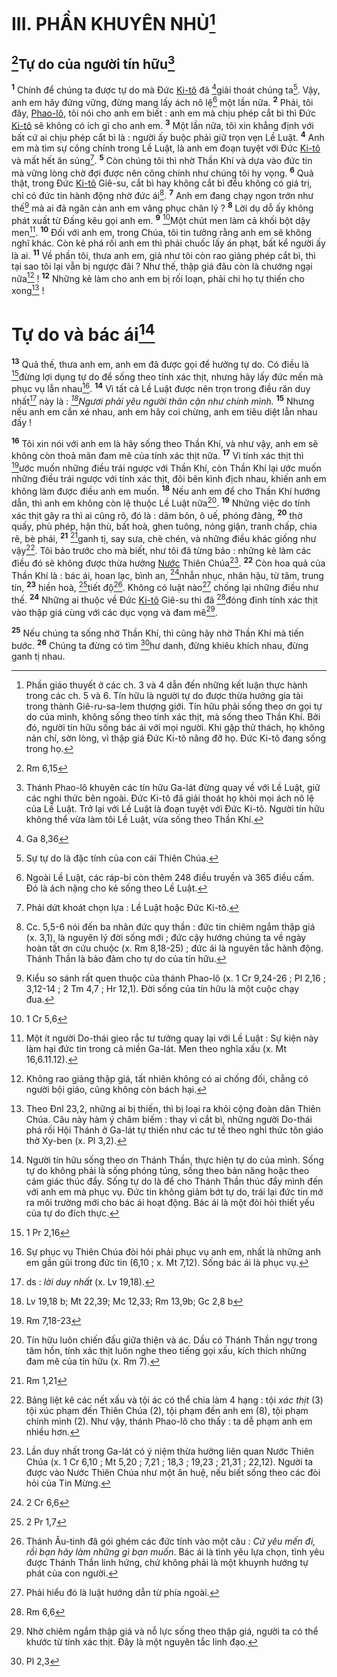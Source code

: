 # III. PHẦN KHUYÊN NHỦ[^1-37e31c69-0e2f-45f8-8173-14c281039889]

## [^1@-37e31c69-0e2f-45f8-8173-14c281039889]Tự do của người tín hữu[^2-37e31c69-0e2f-45f8-8173-14c281039889]
<sup><b>1</b></sup> Chính để chúng ta được tự do mà Đức [Ki-tô]() đã [^2@-37e31c69-0e2f-45f8-8173-14c281039889]giải thoát chúng ta[^3-37e31c69-0e2f-45f8-8173-14c281039889]. Vậy, anh em hãy đứng vững, đừng mang lấy ách nô lệ[^4-37e31c69-0e2f-45f8-8173-14c281039889] một lần nữa. <sup><b>2</b></sup> Phải, tôi đây, [Phao-lô](), tôi nói cho anh em biết : anh em mà chịu phép cắt bì thì Đức [Ki-tô]() sẽ không có ích gì cho anh em. <sup><b>3</b></sup> Một lần nữa, tôi xin khẳng định với bất cứ ai chịu phép cắt bì là : người ấy buộc phải giữ trọn vẹn Lề Luật. <sup><b>4</b></sup> Anh em mà tìm sự công chính trong Lề Luật, là anh em đoạn tuyệt với Đức [Ki-tô]() và mất hết ân sủng[^5-37e31c69-0e2f-45f8-8173-14c281039889]. <sup><b>5</b></sup> Còn chúng tôi thì nhờ Thần Khí và dựa vào đức tin mà vững lòng chờ đợi được nên công chính như chúng tôi hy vọng. <sup><b>6</b></sup> Quả thật, trong Đức [Ki-tô]() Giê-su, cắt bì hay không cắt bì đều không có giá trị, chỉ có đức tin hành động nhờ đức ái[^6-37e31c69-0e2f-45f8-8173-14c281039889]. <sup><b>7</b></sup> Anh em đang chạy ngon trớn như thế[^7-37e31c69-0e2f-45f8-8173-14c281039889] mà ai đã ngăn cản anh em vâng phục chân lý ? <sup><b>8</b></sup> Lời dụ dỗ ấy không phát xuất từ Đấng kêu gọi anh em. <sup><b>9</b></sup> [^3@-37e31c69-0e2f-45f8-8173-14c281039889]Một chút men làm cả khối bột dậy men[^8-37e31c69-0e2f-45f8-8173-14c281039889]. <sup><b>10</b></sup> Đối với anh em, trong Chúa, tôi tin tưởng rằng anh em sẽ không nghĩ khác. Còn kẻ phá rối anh em thì phải chuốc lấy án phạt, bất kể người ấy là ai. <sup><b>11</b></sup> Về phần tôi, thưa anh em, giả như tôi còn rao giảng phép cắt bì, thì tại sao tôi lại vẫn bị ngược đãi ? Như thế, thập giá đâu còn là chướng ngại nữa[^9-37e31c69-0e2f-45f8-8173-14c281039889] ! <sup><b>12</b></sup> Những kẻ làm cho anh em bị rối loạn, phải chi họ tự thiến cho xong[^10-37e31c69-0e2f-45f8-8173-14c281039889] !


# Tự do và bác ái[^11-37e31c69-0e2f-45f8-8173-14c281039889]
<sup><b>13</b></sup> Quả thế, thưa anh em, anh em đã được gọi để hưởng tự do. Có điều là [^4@-37e31c69-0e2f-45f8-8173-14c281039889]đừng lợi dụng tự do để sống theo tính xác thịt, nhưng hãy lấy đức mến mà phục vụ lẫn nhau[^12-37e31c69-0e2f-45f8-8173-14c281039889]. <sup><b>14</b></sup> Vì tất cả Lề Luật được nên trọn trong điều răn duy nhất[^13-37e31c69-0e2f-45f8-8173-14c281039889] này là : *[^5@-37e31c69-0e2f-45f8-8173-14c281039889]Ngươi phải yêu người thân cận như chính mình.* <sup><b>15</b></sup> Nhưng nếu anh em cắn xé nhau, anh em hãy coi chừng, anh em tiêu diệt lẫn nhau đấy !

<sup><b>16</b></sup> Tôi xin nói với anh em là hãy sống theo Thần Khí, và như vậy, anh em sẽ không còn thoả mãn đam mê của tính xác thịt nữa. <sup><b>17</b></sup> Vì tính xác thịt thì [^6@-37e31c69-0e2f-45f8-8173-14c281039889]ước muốn những điều trái ngược với Thần Khí, còn Thần Khí lại ước muốn những điều trái ngược với tính xác thịt, đôi bên kình địch nhau, khiến anh em không làm được điều anh em muốn. <sup><b>18</b></sup> Nếu anh em để cho Thần Khí hướng dẫn, thì anh em không còn lệ thuộc Lề Luật nữa[^14-37e31c69-0e2f-45f8-8173-14c281039889]. <sup><b>19</b></sup> Những việc do tính xác thịt gây ra thì ai cũng rõ, đó là : dâm bôn, ô uế, phóng đãng, <sup><b>20</b></sup> thờ quấy, phù phép, hận thù, bất hoà, ghen tuông, nóng giận, tranh chấp, chia rẽ, bè phái, <sup><b>21</b></sup> [^7@-37e31c69-0e2f-45f8-8173-14c281039889]ganh tị, say sưa, chè chén, và những điều khác giống như vậy[^15-37e31c69-0e2f-45f8-8173-14c281039889]. Tôi bảo trước cho mà biết, như tôi đã từng bảo : những kẻ làm các điều đó sẽ không được thừa hưởng [Nước]() Thiên Chúa[^16-37e31c69-0e2f-45f8-8173-14c281039889]. <sup><b>22</b></sup> Còn hoa quả của Thần Khí là : bác ái, hoan lạc, bình an, [^8@-37e31c69-0e2f-45f8-8173-14c281039889]nhẫn nhục, nhân hậu, từ tâm, trung tín, <sup><b>23</b></sup> hiền hoà, [^9@-37e31c69-0e2f-45f8-8173-14c281039889]tiết độ[^17-37e31c69-0e2f-45f8-8173-14c281039889]. Không có luật nào[^18-37e31c69-0e2f-45f8-8173-14c281039889] chống lại những điều như thế. <sup><b>24</b></sup> Những ai thuộc về Đức [Ki-tô]() Giê-su thì đã [^10@-37e31c69-0e2f-45f8-8173-14c281039889]đóng đinh tính xác thịt vào thập giá cùng với các dục vọng và đam mê[^19-37e31c69-0e2f-45f8-8173-14c281039889].

<sup><b>25</b></sup> Nếu chúng ta sống nhờ Thần Khí, thì cũng hãy nhờ Thần Khí mà tiến bước. <sup><b>26</b></sup> Chúng ta đừng có tìm [^11@-37e31c69-0e2f-45f8-8173-14c281039889]hư danh, đừng khiêu khích nhau, đừng ganh tị nhau.

[^1-37e31c69-0e2f-45f8-8173-14c281039889]: Phần giáo thuyết ở các ch. 3 và 4 dẫn đến những kết luận thực hành trong các ch. 5 và 6. Tín hữu là người tự do được thừa hưởng gia tài trong thành Giê-ru-sa-lem thượng giới. Tín hữu phải sống theo ơn gọi tự do của mình, không sống theo tính xác thịt, mà sống theo Thần Khí. Bởi đó, người tín hữu sống bác ái với mọi người. Khi gặp thử thách, họ không nản chí, sờn lòng, vì thập giá Đức Ki-tô nâng đỡ họ. Đức Ki-tô đang sống trong họ.
[^2-37e31c69-0e2f-45f8-8173-14c281039889]: Thánh Phao-lô khuyên các tín hữu Ga-lát đừng quay về với Lề Luật, giữ các nghi thức bên ngoài. Đức Ki-tô đã giải thoát họ khỏi mọi ách nô lệ của Lề Luật. Trở lại với Lề Luật là đoạn tuyệt với Đức Ki-tô. Người tín hữu không thể vừa làm tôi Lề Luật, vừa sống theo Thần Khí.
[^3-37e31c69-0e2f-45f8-8173-14c281039889]: Sự tự do là đặc tính của con cái Thiên Chúa.
[^4-37e31c69-0e2f-45f8-8173-14c281039889]: Ngoài Lề Luật, các ráp-bi còn thêm 248 điều truyền và 365 điều cấm. Đó là ách nặng cho kẻ sống theo Lề Luật.
[^5-37e31c69-0e2f-45f8-8173-14c281039889]: Phải dứt khoát chọn lựa : Lề Luật hoặc Đức Ki-tô.
[^6-37e31c69-0e2f-45f8-8173-14c281039889]: Cc. 5,5-6 nói đến ba nhân đức quy thần : đức tin chiêm ngắm thập giá (x. 3,1), là nguyên lý đời sống mới ; đức cậy hướng chúng ta về ngày hoàn tất ơn cứu chuộc (x. Rm 8,18-25) ; đức ái là nguyên tắc hành động. Thánh Thần là bảo đảm cho tự do của tín hữu.
[^7-37e31c69-0e2f-45f8-8173-14c281039889]: Kiểu so sánh rất quen thuộc của thánh Phao-lô (x. 1 Cr 9,24-26 ; Pl 2,16 ; 3,12-14 ; 2 Tm 4,7 ; Hr 12,1). Đời sống của tín hữu là một cuộc chạy đua.
[^8-37e31c69-0e2f-45f8-8173-14c281039889]: Một ít người Do-thái gieo rắc tư tưởng quay lại với Lề Luật : Sự kiện này làm hại đức tin trong cả miền Ga-lát. Men theo nghĩa xấu (x. Mt 16,6.11.12).
[^9-37e31c69-0e2f-45f8-8173-14c281039889]: Không rao giảng thập giá, tất nhiên không có ai chống đối, chẳng có người bội giáo, cũng không còn bách hại.
[^10-37e31c69-0e2f-45f8-8173-14c281039889]: Theo Đnl 23,2, những ai bị thiến, thì bị loại ra khỏi cộng đoàn dân Thiên Chúa. Câu này hàm ý châm biếm : thay vì cắt bì, những người Do-thái phá rối Hội Thánh ở Ga-lát tự thiến như các tư tế theo nghi thức tôn giáo thờ Xy-ben (x. Pl 3,2).
[^11-37e31c69-0e2f-45f8-8173-14c281039889]: Người tín hữu sống theo ơn Thánh Thần, thực hiện tự do của mình. Sống tự do không phải là sống phóng túng, sống theo bản năng hoặc theo cảm giác thúc đẩy. Sống tự do là để cho Thánh Thần thúc đẩy mình đến với anh em mà phục vụ. Đức tin không giảm bớt tự do, trái lại đức tin mở ra môi trường mới cho bác ái hoạt động. Bác ái là một đòi hỏi thiết yếu của tự do đích thực.
[^12-37e31c69-0e2f-45f8-8173-14c281039889]: Sự phục vụ Thiên Chúa đòi hỏi phải phục vụ anh em, nhất là những anh em gần gũi trong đức tin (6,10 ; x. Mt 7,12). Sống bác ái là phục vụ.
[^13-37e31c69-0e2f-45f8-8173-14c281039889]: ds : *lời duy nhất* (x. Lv 19,18).
[^14-37e31c69-0e2f-45f8-8173-14c281039889]: Tín hữu luôn chiến đấu giữa thiện và ác. Dầu có Thánh Thần ngự trong tâm hồn, tính xác thịt luôn nghe theo tiếng gọi xấu, kích thích những đam mê của tín hữu (x. Rm 7).
[^15-37e31c69-0e2f-45f8-8173-14c281039889]: Bảng liệt kê các nết xấu và tội ác có thể chia làm 4 hạng : tội *xác thịt* (3) tội xúc phạm đến Thiên Chúa (2), tội phạm đến anh em (8), tội phạm chính mình (2). Như vậy, thánh Phao-lô cho thấy : ta dễ phạm anh em nhiều hơn.
[^16-37e31c69-0e2f-45f8-8173-14c281039889]: Lần duy nhất trong Ga-lát có ý niệm thừa hưởng liên quan Nước Thiên Chúa (x. 1 Cr 6,10 ; Mt 5,20 ; 7,21 ; 18,3 ; 19,23 ; 21,31 ; 22,12). Người ta được vào Nước Thiên Chúa như một ân huệ, nếu biết sống theo các đòi hỏi của Tin Mừng.
[^17-37e31c69-0e2f-45f8-8173-14c281039889]: Thánh Âu-tinh đã gói ghém các đức tính vào một câu : *Cứ yêu mến đi, rồi bạn hãy làm những gì bạn muốn*. Bác ái là tình yêu lựa chọn, tình yêu được Thánh Thần linh hứng, chứ không phải là một khuynh hướng tự phát của con người.
[^18-37e31c69-0e2f-45f8-8173-14c281039889]: Phải hiểu đó là luật hướng dẫn từ phía ngoài.
[^19-37e31c69-0e2f-45f8-8173-14c281039889]: Nhờ chiêm ngắm thập giá và nỗ lực sống theo thập giá, người ta có thể khước từ tính xác thịt. Đây là một nguyên tắc linh đạo.
[^1@-37e31c69-0e2f-45f8-8173-14c281039889]: Rm 6,15
[^2@-37e31c69-0e2f-45f8-8173-14c281039889]: Ga 8,36
[^3@-37e31c69-0e2f-45f8-8173-14c281039889]: 1 Cr 5,6
[^4@-37e31c69-0e2f-45f8-8173-14c281039889]: 1 Pr 2,16
[^5@-37e31c69-0e2f-45f8-8173-14c281039889]: Lv 19,18 b; Mt 22,39; Mc 12,33; Rm 13,9b; Gc 2,8 b
[^6@-37e31c69-0e2f-45f8-8173-14c281039889]: Rm 7,18-23
[^7@-37e31c69-0e2f-45f8-8173-14c281039889]: Rm 1,21
[^8@-37e31c69-0e2f-45f8-8173-14c281039889]: 2 Cr 6,6
[^9@-37e31c69-0e2f-45f8-8173-14c281039889]: 2 Pr 1,7
[^10@-37e31c69-0e2f-45f8-8173-14c281039889]: Rm 6,6
[^11@-37e31c69-0e2f-45f8-8173-14c281039889]: Pl 2,3